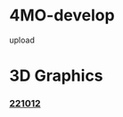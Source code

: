 # 4MO-develop
 upload

# 3D Graphics
### [221012](https://github.com/SR4MO/4MO-develop/wiki/221012-3Dgraphics)
